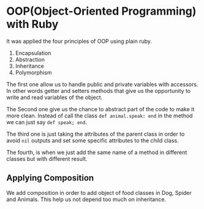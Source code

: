 # OOP(Object-Oriented Programming) with Ruby

It was applied the four principles of OOP using plain ruby.

1. Encapsulation
2. Abstraction
3. Inheritance
4. Polymorphism

The first one allow us to handle public and private variables with accessors.
In other words getter and setters methods that give us the opportunity to write and read
variables of the object.

The Second one give us the chance to abstract part of the code to make it more clean.
Instead of call the class `def animal.speak: end` in the method we can just say `def speak; end`.

The third one is just taking the attributes of the parent class in order to avoid `nil`
outputs and set some specific attributes to the child class.

The fourth, is when we just add the same name of a method in different classes but with different result.

## Applying Composition

We add composition in order to add object of food classes in Dog, Spider and Animals. This
help us not depend too much on inheritance.
